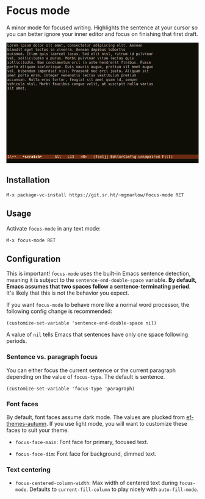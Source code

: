 # Focus mode

A minor mode for focused writing. Highlights the sentence at your
cursor so you can better ignore your inner editor and focus on
finishing that first draft.

![focus-mode demo](./img/focus-mode.gif)

## Installation

```
M-x package-vc-install https://git.sr.ht/~mgmarlow/focus-mode RET
```

## Usage

Activate `focus-mode` in any text mode:

```
M-x focus-mode RET
```

## Configuration

This is important! `focus-mode` uses the built-in Emacs sentence
detection, meaning it is subject to the `sentence-end-double-space`
variable. **By default, Emacs assumes that two spaces follow a
sentence-terminating period**. It's likely that this is not the
behavior you expect.

If you want `focus-mode` to behave more like a normal word processor,
the following config change is recommended:

```
(customize-set-variable 'sentence-end-double-space nil)
```

A value of `nil` tells Emacs that sentences have only one space
following periods.

### Sentence vs. paragraph focus

You can either focus the current sentence or the current paragraph
depending on the value of `focus-type`. The default is sentence.

```
(customize-set-variable 'focus-type 'paragraph)
```

### Font faces

By default, font faces assume dark mode. The values are plucked from
[ef-themes-autumn](https://git.sr.ht/~protesilaos/ef-themes/tree/main/item/ef-autumn-theme.el#L51-59).
If you use light mode, you will want to customize these faces to suit
your theme.

- `focus-face-main`: Font face for primary, focused text.

- `focus-face-dim`: Font face for background, dimmed text.

### Text centering

- `focus-centered-column-width`: Max width of centered text during
  `focus-mode`. Defaults to `current-fill-column` to play nicely with
  `auto-fill-mode`.
